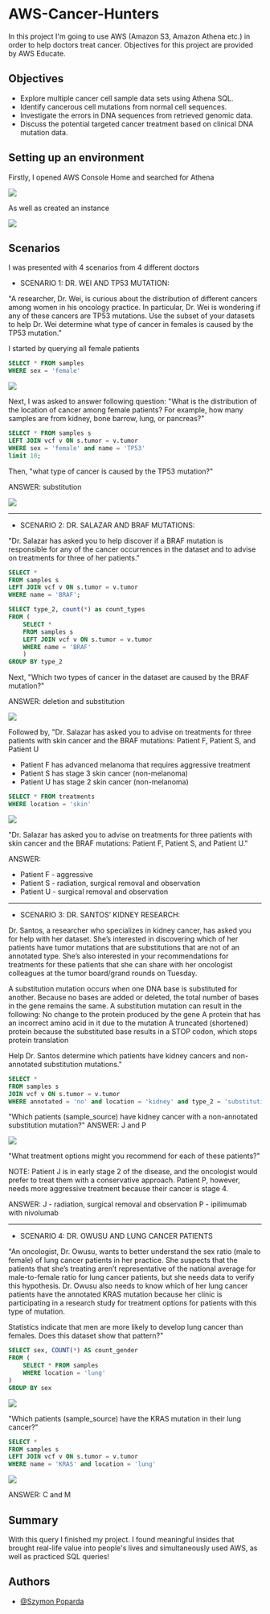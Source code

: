 # AWS-Cancer-Hunters
In this project I'm going to use AWS (Amazon S3, Amazon Athena etc.) in order to help doctors treat cancer. Objectives for this project are provided by AWS Educate.

## Objectives

- Explore multiple cancer cell sample data sets using Athena SQL.
- Identify cancerous cell mutations from normal cell sequences.
- Investigate the errors in DNA sequences from retrieved genomic data.
- Discuss the potential targeted cancer treatment based on clinical DNA mutation data.


## Setting up an environment
Firstly, I opened AWS Console Home and searched for Athena



![](images/Athena-select.png)



As well as created an instance


![](images/Query_your_data.png)

## Scenarios
I was presented with 4 scenarios from 4 different doctors

- SCENARIO 1: DR. WEI AND TP53 MUTATION: 

"A researcher, Dr. Wei, is curious about the distribution of different cancers among women in his oncology practice. In particular, Dr. Wei is wondering if any of these cancers are TP53 mutations. Use the subset of your datasets to help Dr. Wei determine what type of cancer in females is caused by the TP53 mutation."

I started by querying all female patients
```sql
SELECT * FROM samples 
WHERE sex = 'female'
```



![](images/query1.png)




Next, I was asked to answer following question: 
"What is the distribution of the location of cancer among female patients? For example, how many samples are from kidney, bone barrow, lung, or pancreas?"

```sql
SELECT * FROM samples s
LEFT JOIN vcf v ON s.tumor = v.tumor
WHERE sex = 'female' and name = 'TP53'
limit 10;
```

Then, "what type of cancer is caused by the TP53 mutation?"

ANSWER: substitution



![](images/answer1.png)

-----------------------------------------------------------------------------------------

- SCENARIO 2: DR. SALAZAR AND BRAF MUTATIONS:

"Dr. Salazar has asked you to help discover if a BRAF mutation is responsible for any of the cancer occurrences in the dataset and to advise on treatments for three of her patients."

```sql
SELECT *
FROM samples s
LEFT JOIN vcf v ON s.tumor = v.tumor
WHERE name = 'BRAF';
```

```sql
SELECT type_2, count(*) as count_types
FROM (
    SELECT *
    FROM samples s
    LEFT JOIN vcf v ON s.tumor = v.tumor
    WHERE name = 'BRAF'
    )
GROUP BY type_2
```


Next, "Which two types of cancer in the dataset are caused by the BRAF mutation?"

ANSWER: deletion and substitution




![](images/answer2.png)




Followed by, "Dr. Salazar has asked you to advise on treatments for three patients with skin cancer and the BRAF mutations: Patient F, Patient S, and Patient U

- Patient F has advanced melanoma that requires aggressive treatment
- Patient S has stage 3 skin cancer (non-melanoma)
- Patient U has stage 2 skin cancer (non-melanoma)

```sql
SELECT * FROM treatments
WHERE location = 'skin'
```

![](images/answer2.2.png)



"Dr. Salazar has asked you to advise on treatments for three patients with skin cancer and the BRAF mutations: Patient F, Patient S, and Patient U."

ANSWER:
- Patient F - aggressive
- Patient S - radiation, surgical removal and observation
- Patient U - surgical removal and observation

-------------------------------------------------------------------------------------
- SCENARIO 3: DR. SANTOS’ KIDNEY RESEARCH:

Dr. Santos, a researcher who specializes in kidney cancer, has asked you for help with her dataset. She’s interested in discovering which of her patients have tumor mutations that are substitutions that are not of an annotated type. She’s also interested in your recommendations for treatments for these patients that she can share with her oncologist colleagues at the tumor board/grand rounds on Tuesday.

A substitution mutation occurs when one DNA base is substituted for another. Because no bases are added or deleted, the total number of bases in the gene remains the same. A substitution mutation can result in the following:
No change to the protein produced by the gene
A protein that has an incorrect amino acid in it due to the mutation
A truncated (shortened) protein because the substituted base results in a STOP codon, which stops protein translation

Help Dr. Santos determine which patients have kidney cancers and non-annotated substitution mutations."

```sql
SELECT *
FROM samples s
JOIN vcf v ON s.tumor = v.tumor
WHERE annotated = 'no' and location = 'kidney' and type_2 = 'substitution'
```

"Which patients (sample_source) have kidney cancer with a non-annotated substitution mutation?"
ANSWER: J and P




![](images/answer3.png)




"What treatment options might you recommend for each of these patients?"

NOTE:
Patient J is in early stage 2 of the disease, and the oncologist would prefer to treat them with a conservative approach.
Patient P, however, needs more aggressive treatment because their cancer is stage 4.

ANSWER: 
J - radiation, surgical removal and observation
P - ipilimumab with nivolumab


-----------------------------------------------------------------
- SCENARIO 4: DR. OWUSU AND LUNG CANCER PATIENTS

"An oncologist, Dr. Owusu, wants to better understand the sex ratio (male to female) of lung cancer patients in her practice. She suspects that the patients that she’s treating aren’t representative of the national average for male-to-female ratio for lung cancer patients, but she needs data to verify this hypothesis. Dr. Owusu also needs to know which of her lung cancer patients have the annotated KRAS mutation because her clinic is participating in a research study for treatment options for patients with this type of mutation.

Statistics indicate that men are more likely to develop lung cancer than females. Does this dataset show that pattern?"

```sql
SELECT sex, COUNT(*) AS count_gender
FROM (
    SELECT * FROM samples 
    WHERE location = 'lung'
)
GROUP BY sex
```





![](images/answer4.png)





"Which patients (sample_source) have the KRAS mutation in their lung cancer?"

```sql
SELECT *
FROM samples s
LEFT JOIN vcf v ON s.tumor = v.tumor
WHERE name = 'KRAS' and location = 'lung'
```





![](images/answer4.2.png)





ANSWER: C and M

## Summary
With this query I finished my project. I found meaningful insides that brought real-life value into people's lives and simultaneously used AWS, as well as practiced SQL queries!

## Authors

- [@Szymon Poparda](https://www.linkedin.com/in/szymon-poparda-02b96a248/)






